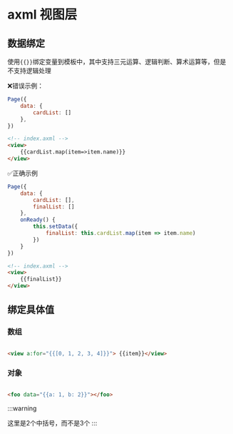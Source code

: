 # axml 视图层

## 数据绑定

使用`{{}}`绑定变量到模板中，其中支持三元运算、逻辑判断、算术运算等，但是不支持逻辑处理

❌错误示例：

```js
Page({
    data: {
        cardList: []
    },
})
```

```html
<!-- index.axml -->
<view>
    {{cardList.map(item=>item.name)}}
</view>
```

✅正确示例

```js
Page({
    data: {
        cardList: [],
        finalList: []
    },
    onReady() {
        this.setData({
            finalList: this.cardList.map(item => item.name)
        })
    }
})
```

```html
<!-- index.axml -->
<view>
    {{finalList}}
</view>
```

## 绑定具体值

### 数组

```html

<view a:for="{{[0, 1, 2, 3, 4]}}"> {{item}}</view>
```

### 对象

```html

<foo data="{{a: 1, b: 2}}"></foo>
```

:::warning

这里是2个中括号，而不是3个
:::
